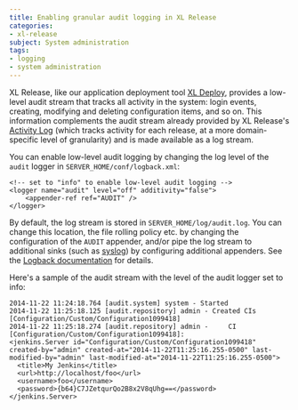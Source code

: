 ```yaml
---
title: Enabling granular audit logging in XL Release
categories:
- xl-release
subject: System administration
tags:
- logging
- system administration
---
```


XL Release, like our application deployment tool [XL Deploy](http://xebialabs.com/products/xl-deploy), provides a low-level audit stream that tracks all activity in the system: login events, creating, modifying and deleting configuration items, and so on. This information complements the audit stream already provided by XL Release's [Activity Log](http://docs.xebialabs.com/releases/latest/xl-release/reference_manual.html#activity-logs) (which tracks activity for each release, at a more domain-specific level of granularity) and is made available as a log stream.

You can enable low-level audit logging by changing the log level of the `audit` logger in `SERVER_HOME/conf/logback.xml`:

    <!-- set to "info" to enable low-level audit logging -->
    <logger name="audit" level="off" additivity="false">
        <appender-ref ref="AUDIT" />
    </logger>

By default, the log stream is stored in `SERVER_HOME/log/audit.log`. You can change this location, the file rolling policy etc. by changing the configuration of the `AUDIT` appender, and/or pipe the log stream to additional sinks (such as [syslog](http://logback.qos.ch/manual/appenders.html#SyslogAppender)) by configuring additional appenders. See the [Logback documentation](http://logback.qos.ch/manual/) for details.

Here's a sample of the audit stream with the level of the audit logger set to info:

	2014-11-22 11:24:18.764 [audit.system] system - Started
	2014-11-22 11:25:18.125 [audit.repository] admin - Created CIs [Configuration/Custom/Configuration1099418] 
	2014-11-22 11:25:18.274 [audit.repository] admin -     CI [Configuration/Custom/Configuration1099418]:
	<jenkins.Server id="Configuration/Custom/Configuration1099418" created-by="admin" created-at="2014-11-22T11:25:16.255-0500" last-modified-by="admin" last-modified-at="2014-11-22T11:25:16.255-0500">
	  <title>My Jenkins</title>
	  <url>http://localhost/foo</url>
	  <username>foo</username>
	  <password>{b64}C7JZetqurQo2B8x2V8qUhg==</password>
	</jenkins.Server>

